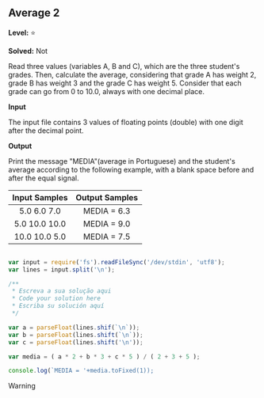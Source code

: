 
## Average 2 

**Level:** :star:

**Solved:** Not

<p>
Read three values (variables A, B and C), which are the three student's grades. Then, calculate the average, considering that grade A has weight 2, grade B has weight 3 and the grade C has weight 5. Consider that each grade can go from 0 to 10.0, always with one decimal place.</p>

<!--
Leia três valores ( Valores a , b ,e c ) são escolhas de três estudantes de grades . então , calculando a média, considerado que a grade A tem 2 pessos , grade B tem três pessos e a sala c tem 5 pessos , considerando que cada grade pode ir de 0 para 10.0, senpre com uma casa decimal . -->

**Input**

<p>
The input file contains 3 values of floating points (double) with one digit after the decimal point.</p>

<!--
a entrada  do arquivo contem 3 valores flutuantes (Double) com um digito depois o ponto decimal .

-->

**Output**

<p>
Print the message "MEDIA"(average in Portuguese) and the student's average according to the following example, with a blank space before and after the equal signal. </p>

<!--
imprima a mensagem media ( media em portugues ) 
e a media dos estudantes de acordo com exemplo mostrado , com um espaço em branco antes e depois do sinal de igual. 

-->



| Input Samples	| Output Samples|
|:--:|:--:|
| 5.0  6.0  7.0  |  MEDIA = 6.3
| 5.0  10.0 10.0 |  MEDIA = 9.0
| 10.0 10.0 5.0 |  MEDIA = 7.5 |

```javascript

var input = require('fs').readFileSync('/dev/stdin', 'utf8');
var lines = input.split('\n');

/**
 * Escreva a sua solução aqui
 * Code your solution here
 * Escriba su solución aquí
 */

var a = parseFloat(lines.shif(`\n`));
var b = parseFloat(lines.shift(`\n`));
var c = parseFloat(lines.shift('\n'));

var media = ( a * 2 + b * 3 + c * 5 ) / ( 2 + 3 + 5 );

console.log(`MEDIA = '+media.toFixed(1));

```

> [!Warning]
> 





